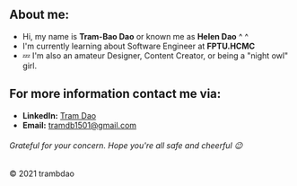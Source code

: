 ## About me:

- Hi, my name is **Tram-Bao Dao** or known me as **Helen Dao** ^ ^
- I'm currently learning about Software Engineer at **FPTU.HCMC**
- 💤 I'm also an amateur Designer, Content Creator, or being a "night owl" girl.

## For more information contact me via: 	
  - **LinkedIn:** [Tram Dao](https://www.linkedin.com/in/helen-dao)
  - **Email:** tramdb1501@gmail.com

###### Grateful for your concern. Hope you're all safe and cheerful 😉 

&copy; 2021 trambdao

<!---
HelenDao1501/HelenDao1501 is a ✨ special ✨ repository because its `README.md` (this file) appears on your GitHub profile.
You can click the Preview link to take a look at your changes.
--->
